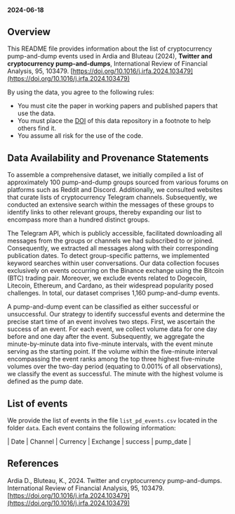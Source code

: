 #### 2024-06-18 

## Overview

This README file provides information about the list of cryptocurrency pump-and-dump events used in Ardia and Bluteau (2024), **Twitter and cryptocurrency pump-and-dumps**, International Review of Financial Analysis, 95, 103479. [https://doi.org/10.1016/j.irfa.2024.103479](https://doi.org/10.1016/j.irfa.2024.103479)

By using the data, you agree to the following rules:

- You must cite the paper in working papers and published papers that use the data.
- You must place the [DOI](https://doi.org/10.5281/zenodo.12019080) of this data repository in a footnote to help others find it.
- You assume all risk for the use of the code.

## Data Availability and Provenance Statements

To assemble a comprehensive dataset, we initially compiled a list of approximately 100 pump-and-dump groups sourced from various forums on platforms such as Reddit and Discord. Additionally, we consulted websites that curate lists of cryptocurrency Telegram channels. Subsequently, we conducted an extensive search within the messages of these groups to identify links to other relevant groups, thereby expanding our list to encompass more than a hundred distinct groups.

The Telegram API, which is publicly accessible, facilitated downloading all messages from the groups or channels we had subscribed to or joined. Consequently, we extracted all messages along with their corresponding publication dates. To detect group-specific patterns, we implemented keyword searches within user conversations. Our data collection focuses exclusively on events occurring on the Binance exchange using the Bitcoin (BTC) trading pair. Moreover, we exclude events related to Dogecoin, Litecoin, Ethereum, and Cardano, as their widespread popularity posed challenges. In total, our dataset comprises 1,160 pump-and-dump events.

A pump-and-dump event can be classified as either successful or unsuccessful. Our strategy to identify successful events and determine the precise start time of an event involves two steps. First, we ascertain the success of an event. For each event, we collect volume data for one day before and one day after the event. Subsequently, we aggregate the minute-by-minute data into five-minute intervals, with the event minute serving as the starting point. If the volume within the five-minute interval encompassing the event ranks among the top three highest five-minute volumes over the two-day period (equating to 0.001\% of all observations), we classify the event as successful. The minute with the highest volume is defined as the pump date.

## List of events

We provide the list of events in the file `list_pd_events.csv` located in the folder `data`. Each event contains the following information:

| Date | Channel | Currency | Exchange | success | pump_date |

## References

Ardia D., Bluteau, K., 2024. Twitter and cryptocurrency pump-and-dumps. International Review of Financial Analysis, 95, 103479. [https://doi.org/10.1016/j.irfa.2024.103479](https://doi.org/10.1016/j.irfa.2024.103479)
